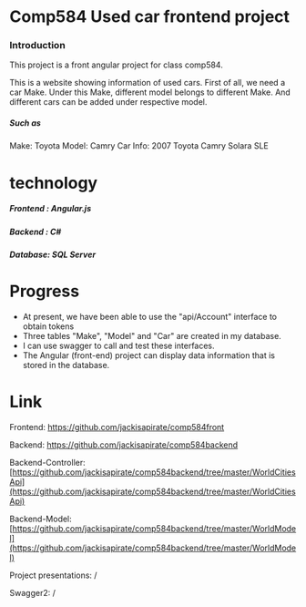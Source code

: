 # Comp584 Used car frontend project

### Introduction

This project is a front angular project for class comp584.

This is a website showing information of used cars. First of all, we need a car Make. Under this Make, different model belongs to different Make. And different cars can be added under respective model.

##### Such as

Make: Toyota Model: Camry Car Info: 2007 Toyota Camry Solara SLE

# technology

##### Frontend : Angular.js

##### Backend : C#

##### Database: SQL Server

# Progress

+ At present, we have been able to use the "api/Account" interface to obtain tokens
+ Three tables "Make", "Model" and "Car" are created in my database.
+ I can use swagger to call and test these interfaces.
+ The Angular (front-end) project can display data information that is stored in the database.

# Link

Frontend: <https://github.com/jackisapirate/comp584front> 

Backend: https://github.com/jackisapirate/comp584backend

Backend-Controller:  [https://github.com/jackisapirate/comp584backend/tree/master/WorldCitiesApi](https://github.com/jackisapirate/comp584backend/tree/master/WorldCitiesApi)

Backend-Model: [https://github.com/jackisapirate/comp584backend/tree/master/WorldModel](https://github.com/jackisapirate/comp584backend/tree/master/WorldModel)

Project presentations: /

Swagger2: /